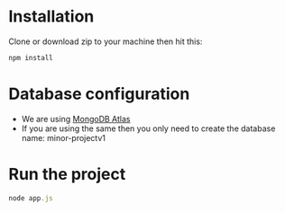 # Installation
Clone or download zip to your machine then hit this:
```javascript
npm install
```
# Database configuration
* We are using [MongoDB Atlas](https://www.mongodb.com/cloud/atlas)
* If you are using the same then you only need to create the database name: minor-projectv1


# Run the project
```javascript
node app.js
```
